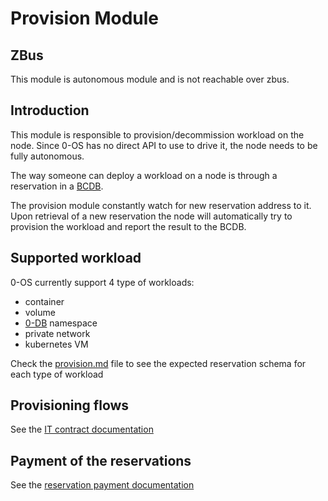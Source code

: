 # Provision Module

## ZBus

This module is autonomous module and is not reachable over zbus.

## Introduction

This module is responsible to provision/decommission workload on the node. Since 0-OS has no direct API to use to drive it, the node needs to be fully autonomous.

The way someone can deploy a workload on a node is through a reservation in a [BCDB](https://github.com/threefoldtech/jumpscaleX_core/tree/master/docs/BCDB).

The provision module constantly watch for new reservation address to it. Upon retrieval of a new reservation the node will  automatically
try to provision the workload and report the result to the BCDB.

## Supported workload

0-OS currently support 4 type of workloads:

- container
- volume
- [0-DB](https://github.com/threefoldtech/0-DB) namespace
- private network
- kubernetes VM

Check the [provision.md](provision.md) file to see the expected reservation schema for each type of workload

## Provisioning flows

See the [IT contract documentation](it_contract.md)

## Payment of the reservations

See the [reservation payment documentation](reservation_payment.md)
